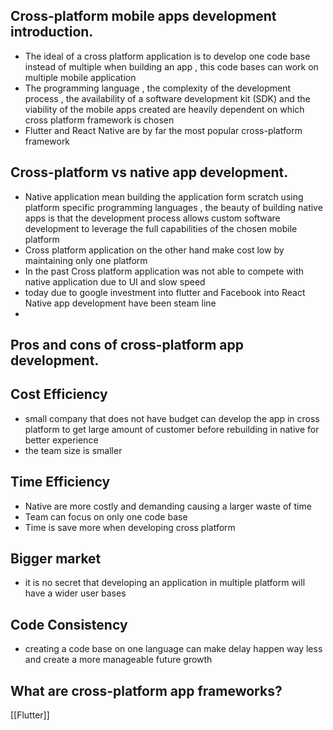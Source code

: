 
## Cross-platform mobile apps development introduction. 

- The ideal of a cross platform application is to develop one code base instead of multiple when building an app , this code bases can work on multiple mobile application 
- The programming language , the complexity of the development process , the availability of a software development kit (SDK) and the viability of the mobile apps created are heavily dependent on which cross platform framework is chosen  
- Flutter and React Native are by far the most popular cross-platform framework 
## Cross-platform vs native app development.  
- Native application mean building the application form scratch using platform specific programming languages , the beauty of building native apps is that the development process allows custom software development to leverage the full capabilities of the chosen mobile platform 
- Cross platform application on the other hand make cost low by maintaining only one platform 
- In the past Cross platform application was not able to compete with native application due to UI and slow speed 
- today due to google investment into flutter and Facebook into React Native app development have been steam line 
- 
## Pros and cons of cross-platform app development.  
## Cost Efficiency 
- small company that does not have budget can develop the app in cross platform to get large amount of customer before rebuilding in native for better experience 
- the team size is smaller 
## Time Efficiency 
- Native are more costly and demanding causing a larger waste of time 
- Team can focus on only one code base 
- Time is save more when developing cross platform
## Bigger market 
- it is no  secret that developing an application in multiple platform will have a wider user bases 
## Code Consistency 
- creating a code base on one language can make delay happen way less and create a more manageable future growth 



## What are cross-platform app frameworks?  
[[Flutter]]